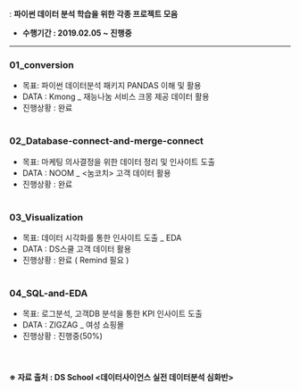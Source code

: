 : **파이썬 데이터 분석 학습을 위한 각종 프로젝트 모음** <br>
* **수행기간 : 2019.02.05 ~ 진행중**

---


### 01_conversion <br>
  - 목표: 파이썬 데이터분석 패키지 PANDAS 이해 및 활용
  - DATA : Kmong _ 재능나눔 서비스 크몽 제공 데이터 활용
  - 진행상황 : 완료
<br><br>

### 02_Database-connect-and-merge-connect <br>
  - 목표: 마케팅 의사결정을 위한 데이터 정리 및 인사이트 도출
  - DATA : NOOM _ <눔코치> 고객 데이터 활용
  - 진행상황 : 완료
<br><br>

### 03_Visualization <br>
  - 목표: 데이터 시각화를 통한 인사이트 도출 _ EDA 
  - DATA : DS스쿨 고객 데이터 활용
  - 진행상황 : 완료 ( Remind 필요 )
<br><br>

### 04_SQL-and-EDA <br>
  - 목표: 로그분석, 고객DB 분석을 통한 KPI 인사이트 도출
  - DATA : ZIGZAG _ 여성 쇼핑몰
  - 진행상황 : 진행중(50%)
<br><br><br>

#### ※ 자료 출처 : DS School <데이터사이언스 실전 데이터분석 심화반>

